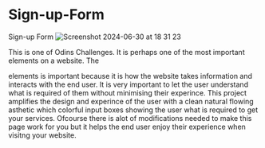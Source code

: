 # Sign-up-Form
Sign-up Form
![Screenshot 2024-06-30 at 18 31 23](https://github.com/ayuboketch/Sign-up-Form/assets/17433791/da43603a-a87a-4e0b-91a8-8d6831889b6f)

This is one of Odins Challenges. It is perhaps one of the most important elements on a website. 
The <form> elements is important because it is how the website takes information and interacts with the end user. 
It is very important to let the user understand what is required of them without minimising their experince.
This project amplifies the design and experince of the user with a clean natural flowing asthetic which colorful input boxes showing the user what is required to get your services.
Ofcourse there is alot of modifications needed to make this page work for you but it helps the end user enjoy their experience when visitng your website. 

